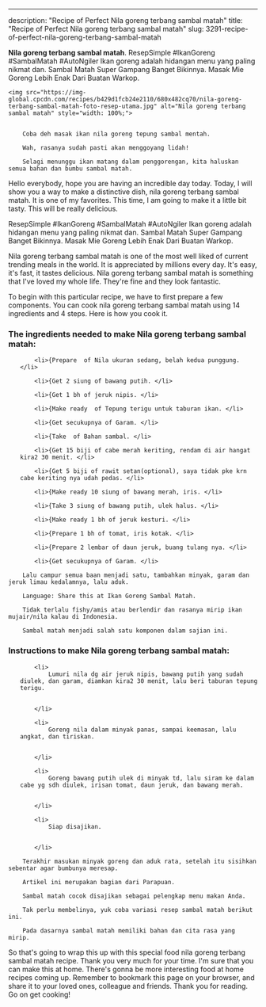---
description: "Recipe of Perfect Nila goreng terbang sambal matah"
title: "Recipe of Perfect Nila goreng terbang sambal matah"
slug: 3291-recipe-of-perfect-nila-goreng-terbang-sambal-matah

<p>
	<strong>Nila goreng terbang sambal matah</strong>. 
	ResepSimple #IkanGoreng #SambalMatah #AutoNgiler Ikan goreng adalah hidangan menu yang paling nikmat dan. Sambal Matah Super Gampang Banget Bikinnya. Masak Mie Goreng Lebih Enak Dari Buatan Warkop.
</p>
<p>
	
	<img src="https://img-global.cpcdn.com/recipes/b429d1fcb24e2110/680x482cq70/nila-goreng-terbang-sambal-matah-foto-resep-utama.jpg" alt="Nila goreng terbang sambal matah" style="width: 100%;">
	
	
		Coba deh masak ikan nila goreng tepung sambal mentah.
	
		Wah, rasanya sudah pasti akan menggoyang lidah!
	
		Selagi menunggu ikan matang dalam penggorengan, kita haluskan semua bahan dan bumbu sambal matah.
	
</p>
<p>
	Hello everybody, hope you are having an incredible day today. Today, I will show you a way to make a distinctive dish, nila goreng terbang sambal matah. It is one of my favorites. This time, I am going to make it a little bit tasty. This will be really delicious.
</p>
	
<p>
	ResepSimple #IkanGoreng #SambalMatah #AutoNgiler Ikan goreng adalah hidangan menu yang paling nikmat dan. Sambal Matah Super Gampang Banget Bikinnya. Masak Mie Goreng Lebih Enak Dari Buatan Warkop.
</p>
<p>
	Nila goreng terbang sambal matah is one of the most well liked of current trending meals in the world. It is appreciated by millions every day. It's easy, it's fast, it tastes delicious. Nila goreng terbang sambal matah is something that I've loved my whole life. They're fine and they look fantastic.
</p>

<p>
To begin with this particular recipe, we have to first prepare a few components. You can cook nila goreng terbang sambal matah using 14 ingredients and 4 steps. Here is how you cook it.
</p>

<h3>The ingredients needed to make Nila goreng terbang sambal matah:</h3>

<ol>
	
		<li>{Prepare  of Nila ukuran sedang, belah kedua punggung. </li>
	
		<li>{Get 2 siung of bawang putih. </li>
	
		<li>{Get 1 bh of jeruk nipis. </li>
	
		<li>{Make ready  of Tepung terigu untuk taburan ikan. </li>
	
		<li>{Get secukupnya of Garam. </li>
	
		<li>{Take  of Bahan sambal. </li>
	
		<li>{Get 15 biji of cabe merah keriting, rendam di air hangat kira2 30 menit. </li>
	
		<li>{Get 5 biji of rawit setan(optional), saya tidak pke krn cabe keriting nya udah pedas. </li>
	
		<li>{Make ready 10 siung of bawang merah, iris. </li>
	
		<li>{Take 3 siung of bawang putih, ulek halus. </li>
	
		<li>{Make ready 1 bh of jeruk kesturi. </li>
	
		<li>{Prepare 1 bh of tomat, iris kotak. </li>
	
		<li>{Prepare 2 lembar of daun jeruk, buang tulang nya. </li>
	
		<li>{Get secukupnya of Garam. </li>
	
</ol>
<p>
	
		Lalu campur semua baan menjadi satu, tambahkan minyak, garam dan jeruk limau kedalamnya, lalu aduk.
	
		Language: Share this at Ikan Goreng Sambal Matah.
	
		Tidak terlalu fishy/amis atau berlendir dan rasanya mirip ikan mujair/nila kalau di Indonesia.
	
		Sambal matah menjadi salah satu komponen dalam sajian ini.
	
</p>

<h3>Instructions to make Nila goreng terbang sambal matah:</h3>

<ol>
	
		<li>
			Lumuri nila dg air jeruk nipis, bawang putih yang sudah diulek, dan garam, diamkan kira2 30 menit, lalu beri taburan tepung terigu.
			
			
		</li>
	
		<li>
			Goreng nila dalam minyak panas, sampai keemasan, lalu angkat, dan tiriskan.
			
			
		</li>
	
		<li>
			Goreng bawang putih ulek di minyak td, lalu siram ke dalam cabe yg sdh diulek, irisan tomat, daun jeruk, dan bawang merah.
			
			
		</li>
	
		<li>
			Siap disajikan.
			
			
		</li>
	
</ol>

<p>
	
		Terakhir masukan minyak goreng dan aduk rata, setelah itu sisihkan sebentar agar bumbunya meresap.
	
		Artikel ini merupakan bagian dari Parapuan.
	
		Sambal matah cocok disajikan sebagai pelengkap menu makan Anda.
	
		Tak perlu membelinya, yuk coba variasi resep sambal matah berikut ini.
	
		Pada dasarnya sambal matah memiliki bahan dan cita rasa yang mirip.
	
</p>

<p>
	So that's going to wrap this up with this special food nila goreng terbang sambal matah recipe. Thank you very much for your time. I'm sure that you can make this at home. There's gonna be more interesting food at home recipes coming up. Remember to bookmark this page on your browser, and share it to your loved ones, colleague and friends. Thank you for reading. Go on get cooking!
</p>
